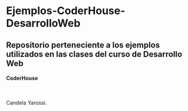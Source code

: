 <h1> Ejemplos-CoderHouse-DesarrolloWeb </h1>
<h2> Repositorio perteneciente a los ejemplos utilizados en las clases del curso de Desarrollo Web </h2>
<h4> CoderHouse </h4>
<br>
<p> Candela Yarossi. </p>
 